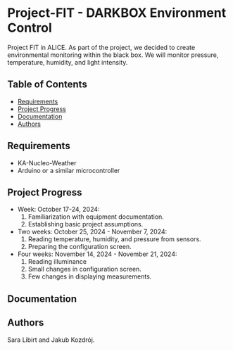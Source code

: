 # Project-FIT - DARKBOX Environment Control

Project FIT in ALICE. As part of the project, we decided to create environmental monitoring within the black box. We will monitor pressure, temperature, humidity, and light intensity.

## Table of Contents

- [Requirements](#requirements)
- [Project Progress](#project-progress)
- [Documentation](#documentation)
- [Authors](#authors)

## Requirements

- KA-Nucleo-Weather
- Arduino or a similar microcontroller
  
## Project Progress

- Week: October 17-24, 2024:
  1. Familiarization with equipment documentation.
  2. Establishing basic project assumptions.
- Two weeks: October 25, 2024 - November 7, 2024:
  1. Reading temperature, humidity, and pressure from sensors.
  2. Preparing the configuration screen.
- Four weeks: November 14, 2024 - November 21, 2024:
  1. Reading illuminance
  2. Small changes in configuration screen.
  3. Few changes in displaying measurements.


## Documentation

## Authors
Sara Libirt and Jakub Kozdrój.
